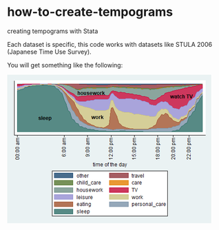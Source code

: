 # how-to-create-tempograms
creating tempograms with Stata

Each dataset is specific, this code works with datasets like STULA 2006 (Japanese Time Use Survey).

You will get something like the following:

![Image](https://raw.githubusercontent.com/Kolpashnikova/how-to-create-tempograms/master/tempogram.png)
